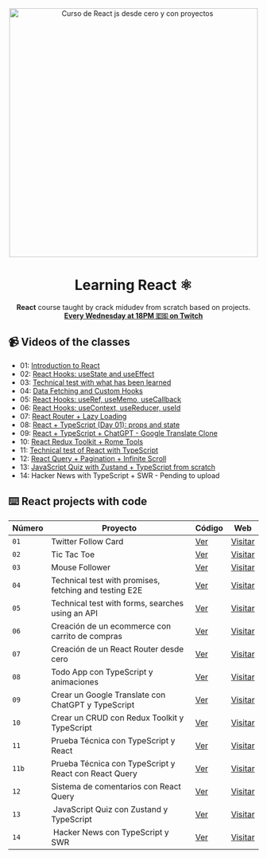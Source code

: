<div align="center">

<img alt="Curso de React js desde cero y con proyectos" src="https://user-images.githubusercontent.com/1561955/212888793-fd719e58-b0c2-4d03-9c55-38e3e79ebc17.png" width="500" />

# Learning React ⚛️

**React** course taught by crack midudev from scratch based on projects.
**[Every Wednesday at 18PM 🇪🇸 on Twitch](https://twitch.tv/midudev)**
</div>

## 📹 Videos of the classes

- 01: [Introduction to React](https://www.youtube.com/watch?v=7iobxzd_2wY)
- 02: [React Hooks: useState and useEffect](https://www.youtube.com/watch?v=qkzcjwnueLA&feature=youtu.be)
- 03: [Technical test with what has been learned](https://www.youtube.com/watch?v=XYpadB4VadY&feature=youtu.be)
- 04: [Data Fetching and Custom Hooks](https://youtu.be/x-LcbVw99o8)
- 05: [React Hooks: useRef, useMemo, useCallback](https://youtu.be/GOEiMwDJ3lc)
- 06: [React Hooks: useContext, useReducer, useId](https://www.youtube.com/watch?v=B9tDYAZZxcE)
- 07: [React Router + Lazy Loading](https://www.youtube.com/watch?v=K2NcGYajvY4)
- 08: [React + TypeScript (Day 01): props and state](https://www.youtube.com/watch?v=4lAYfsq-2TE)
- 09: [React + TypeScript + ChatGPT - Google Translate Clone](https://www.youtube.com/watch?v=kZhabulNCUc)
- 10: [React Redux Toolkit + Rome Tools](https://www.youtube.com/watch?v=bEEjuwujbbU)
- 11: [Technical test of React with TypeScript](https://www.youtube.com/watch?v=mNJOWXc83Y4)
- 12: [React Query + Pagination + Infinite Scroll](https://www.youtube.com/watch?v=WKfVjQUa6nE)
- 13: [JavaScript Quiz with Zustand + TypeScript from scratch](https://www.youtube.com/watch?v=p2wF2wRjcN0)
- 14: Hacker News with TypeScript + SWR - Pending to upload

## ⌨️ React projects with code

| Número | Proyecto | Código | Web |
| --- | --- | --- | --- |
| `01` | Twitter Follow Card | [Ver](projects/01-twitter-follow-card/) | [Visitar](https://midu-react-01.surge.sh) |
| `02` | Tic Tac Toe | [Ver](projects/02-tic-tac-toe/) | [Visitar](https://midu-react-02.surge.sh) |
| `03` | Mouse Follower | [Ver](projects/03-mouse-follower) | [Visitar](https://midu-react-03.surge.sh) |
| `04` | Technical test with promises, fetching and testing E2E | [Ver](projects/04-react-prueba-tecnica) | [Visitar](https://midu-react-04.surge.sh) |
| `05` | Technical test with forms, searches using an API | [Ver](projects/05-react-buscador-peliculas) | [Visitar](https://midu-react-05.surge.sh) |
| `06` | Creación de un ecommerce con carrito de compras | [Ver](projects/06-shopping-cart) | [Visitar](https://midu-react-06.surge.sh) |
| `07` | Creación de un React Router desde cero | [Ver](projects/07-midu-router) | [Visitar](https://midu-react-07.surge.sh) |
| `08` | Todo App con TypeScript y animaciones | [Ver](projects/08-todo-app-typescript) | [Visitar](https://midu-react-08.surge.sh) |
| `09` | Crear un Google Translate con ChatGPT y TypeScript | [Ver](projects/09-google-translate-clone/) | [Visitar](https://midu-react-09.surge.sh) |
| `10` | Crear un CRUD con Redux Toolkit y TypeScript | [Ver](projects/10-crud-redux/) | [Visitar](https://midu-react-10.surge.sh) |
| `11` | Prueba Técnica con TypeScript y React | [Ver](projects/11-typescript-prueba-tecnica/) | [Visitar](https://midu-react-11.surge.sh) |
| `11b` | Prueba Técnica con TypeScript y React con React Query | [Ver](projects/11b-typescript-prueba-tecnica-with-react-query/) | [Visitar](https://midu-react-11.surge.sh) |
| `12` | Sistema de comentarios con React Query | [Ver](projects/12-comments-react-query) | [Visitar](https://midu-react-12.surge.sh) |
| `13` | JavaScript Quiz con Zustand y TypeScript | [Ver](projects/13-javascript-quiz-con-zustand/) | [Visitar](https://midu-react-13.surge.sh) |
| `14` | Hacker News con TypeScript y SWR | [Ver](projects/14-hacker-news-prueba-tecnica) | [Visitar](https://midu-react-14.surge.sh) |
